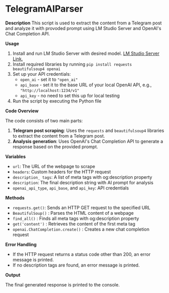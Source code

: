# TelegramAIParser
 
**Description**
This script is used to extract the content from a Telegram post and analyze it with provoded prompt using LM Studio Server and OpenAI's Chat Completion API.

**Usage**

1. Install and run LM Studio Server with desired model. [LM Studio Server Link.](https://lmstudio.ai)
2. Install required libraries by running `pip install requests beautifulsoup4 openai`
3. Set up your API credentials:
	* `open_ai` - set it to `"open_ai"`
	* `api_base` - set it to the base URL of your local OpenAI API, e.g., `"http://localhost:1234/v1"`
	* `api_key` - no need to set this up for local testing
3. Run the script by executing the Python file

**Code Overview**

The code consists of two main parts:

1. **Telegram post scraping**: Uses the `requests` and `beautifulsoup4` libraries to extract the content from a Telegram post.
2. **Analysis generation**: Uses OpenAI's Chat Completion API to generate a response based on the provided prompt.

**Variables**

* `url`: The URL of the webpage to scrape
* `headers`: Custom headers for the HTTP request
* `description_ tags`: A list of meta tags with og:description property
* `description`: The final description string with AI prompt for analysis
* `openai_api_type`, `api_base`, and `api_key`: API credentials

**Methods**

* `requests.get()`: Sends an HTTP GET request to the specified URL
* `BeautifulSoup()` : Parses the HTML content of a webpage
* `find_all()` : Finds all meta tags with og:description property
* `get('content')` : Retrieves the content of the first meta tag
* `openai.ChatCompletion.create()` : Creates a new chat completion request

**Error Handling**

* If the HTTP request returns a status code other than 200, an error message is printed.
* If no description tags are found, an error message is printed.

**Output**

The final generated response is printed to the console.